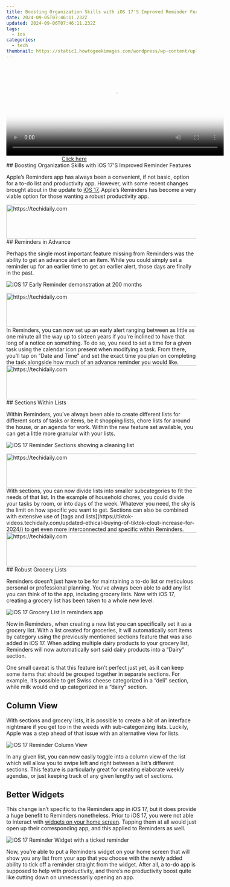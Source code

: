 ```yaml
---
title: Boosting Organization Skills with iOS 17'S Improved Reminder Features
date: 2024-09-05T07:46:11.232Z
updated: 2024-09-06T07:46:11.232Z
tags:
  - ios
categories:
  - tech
thumbnail: https://static1.howtogeekimages.com/wordpress/wp-content/uploads/2023/11/53226890047_f70c735bba_o.jpg
---
```


<!-- affiliate ads begin -->
<span id="1982462">
					<video width="576" height="240" style="cursor:pointer"
           poster="//a.impactradius-go.com/display-clicktoplayimage/1982462.png"
           onclick="if(!this.playClicked){this.play();this.setAttribute('controls',true);this.playClicked=true;}">
	   <source src="//a.impactradius-go.com/display-ad/22993-1982462">
	   <img src="//a.impactradius-go.com/display-clicktoplayimage/1982462.png" style="border: none; height: 100%; width: 100%; object-fit: contain">
	</video>
	<div style="width:360px;text-align:center"><a href="javascript:window.open(decodeURIComponent('https%3A%2F%2Fhomestyler.sjv.io%2Fc%2F5597632%2F1982462%2F22993'), '_blank');void(0);">Click here</a></div>
</span>
<img height="0" width="0" src="https://imp.pxf.io/i/5597632/1982462/22993" style="position:absolute;visibility:hidden;" border="0" />
<!-- affiliate ads end -->
## Boosting Organization Skills with iOS 17'S Improved Reminder Features

Apple’s Reminders app has always been a convenient, if not basic, option for a to-do list and productivity app. However, with some recent changes brought about in the update to [iOS 17](https://tech-haven.techidaily.com/assessing-data-protection-risks-in-using-chatgpt-technology/), Apple’s Reminders has become a very viable option for those wanting a robust productivity app.

<!-- affiliate ads begin -->
<a href="https://aligracehair.sjv.io/c/5597632/1925489/19272" target="_top" id="1925489">
  <img src="//a.impactradius-go.com/display-ad/19272-1925489" border="0" alt="https://techidaily.com" width="728" height="90"/>
</a>
<img height="0" width="0" src="https://aligracehair.sjv.io/i/5597632/1925489/19272" style="position:absolute;visibility:hidden;" border="0" />
<!-- affiliate ads end -->
##  Reminders in Advance

 Perhaps the single most important feature missing from Reminders was the ability to get an advance alert on an item. While you could simply set a reminder up for an earlier time to get an earlier alert, those days are finally in the past.

![iOS 17 Early Reminder demonstration at 200 months](https://static1.howtogeekimages.com/wordpress/wp-content/uploads/2023/10/ios-17-early-reminder.png) 

<!-- affiliate ads begin -->
<a href="https://electronicx.pxf.io/c/5597632/1167086/14483" target="_top" id="1167086">
  <img src="//a.impactradius-go.com/display-ad/14483-1167086" border="0" alt="https://techidaily.com" width="728" height="90"/>
</a>
<img height="0" width="0" src="https://electronicx.pxf.io/i/5597632/1167086/14483" style="position:absolute;visibility:hidden;" border="0" />
<!-- affiliate ads end -->
 In Reminders, you can now set up an early alert ranging between as little as one minute all the way up to sixteen years if you're inclined to have that long of a notice on something. To do so, you need to set a time for a given task using the calendar icon present when modifying a task. From there, you'll tap on "Date and Time" and set the exact time you plan on completing the task alongside how much of an advance reminder you would like.

<!-- affiliate ads begin -->
<a href="https://aligracehair.sjv.io/c/5597632/1918703/19272" target="_top" id="1918703">
  <img src="//a.impactradius-go.com/display-ad/19272-1918703" border="0" alt="https://techidaily.com" width="728" height="90"/>
</a>
<img height="0" width="0" src="https://aligracehair.sjv.io/i/5597632/1918703/19272" style="position:absolute;visibility:hidden;" border="0" />
<!-- affiliate ads end -->
##  Sections Within Lists

 Within Reminders, you’ve always been able to create different lists for different sorts of tasks or items, be it shopping lists, chore lists for around the house, or an agenda for work. Within the new feature set available, you can get a little more granular with your lists.

![iOS 17 Reminder Sections showing a cleaning list](https://static1.howtogeekimages.com/wordpress/wp-content/uploads/2023/10/ios-17-reminder-sections.png) 

<!-- affiliate ads begin -->
<a href="https://appsumo.8odi.net/c/5597632/2094483/7443" target="_top" id="2094483">
  <img src="//a.impactradius-go.com/display-ad/7443-2094483" border="0" alt="https://techidaily.com" width="728" height="90"/>
</a>
<img height="0" width="0" src="https://appsumo.8odi.net/i/5597632/2094483/7443" style="position:absolute;visibility:hidden;" border="0" />
<!-- affiliate ads end -->
 With sections, you can now divide lists into smaller subcategories to fit the needs of that list. In the example of household chores, you could divide your tasks by room, or into days of the week. Whatever you need, the sky is the limit on how specific you want to get. Sections can also be combined with extensive use of [tags and lists](https://tiktok-videos.techidaily.com/updated-ethical-buying-of-tiktok-clout-increase-for-2024/) to get even more interconnected and specific within Reminders.

<!-- affiliate ads begin -->
<a href="https://appsumo.8odi.net/c/5597632/2043662/7443" target="_top" id="2043662">
  <img src="//a.impactradius-go.com/display-ad/7443-2043662" border="0" alt="https://techidaily.com" width="728" height="90"/>
</a>
<img height="0" width="0" src="https://appsumo.8odi.net/i/5597632/2043662/7443" style="position:absolute;visibility:hidden;" border="0" />
<!-- affiliate ads end -->
##  Robust Grocery Lists

 Reminders doesn’t just have to be for maintaining a to-do list or meticulous personal or professional planning. You’ve always been able to add any list you can think of to the app, including grocery lists. Now with iOS 17, creating a grocery list has been taken to a whole new level.

![iOS 17 Grocery List in reminders app](https://static1.howtogeekimages.com/wordpress/wp-content/uploads/2023/10/ios-17-grocery-list.png) 

 Now in Reminders, when creating a new list you can specifically set it as a grocery list. With a list created for groceries, it will automatically sort items by category using the previously mentioned sections feature that was also added in iOS 17\. When adding multiple dairy products to your grocery list, Reminders will now automatically sort said dairy products into a “Dairy” section.

 One small caveat is that this feature isn’t perfect just yet, as it can keep some items that should be grouped together in separate sections. For example, it’s possible to get Swiss cheese categorized in a “deli” section, while milk would end up categorized in a “dairy” section.

##  Column View

 With sections and grocery lists, it is possible to create a bit of an interface nightmare if you get too in the weeds with sub-categorizing lists. Luckily, Apple was a step ahead of that issue with an alternative view for lists.

![iOS 17 Reminder Column View](https://static1.howtogeekimages.com/wordpress/wp-content/uploads/2023/10/ios-17-reminder-column-view.png) 

 In any given list, you can now easily toggle into a column view of the list which will allow you to swipe left and right between a list’s different sections. This feature is particularly great for creating elaborate weekly agendas, or just keeping track of any given lengthy set of sections.

##  Better Widgets

 This change isn’t specific to the Reminders app in iOS 17, but it does provide a huge benefit to Reminders nonetheless. Prior to iOS 17, you were not able to interact with [widgets on your home screen](https://youtube-blog.techidaily.com/hythmic-reckonings-top-disruptors-for-mobile-devices-for-2024/). Tapping them at all would just open up their corresponding app, and this applied to Reminders as well.

![iOS 17 Reminder Widget with a ticked reminder](https://static1.howtogeekimages.com/wordpress/wp-content/uploads/2023/10/ios-17-reminder-widget.png) 

 Now, you’re able to put a Reminders widget on your home screen that will show you any list from your app that you choose with the newly added ability to tick off a reminder straight from the widget. After all, a to-do app is supposed to help with productivity, and there’s no productivity boost quite like cutting down on unnecessarily opening an app.

<ins class="adsbygoogle"
     style="display:block"
     data-ad-format="autorelaxed"
     data-ad-client="ca-pub-7571918770474297"
     data-ad-slot="1223367746"></ins>



<ins class="adsbygoogle"
     style="display:block"
     data-ad-client="ca-pub-7571918770474297"
     data-ad-slot="8358498916"
     data-ad-format="auto"
     data-full-width-responsive="true"></ins>


